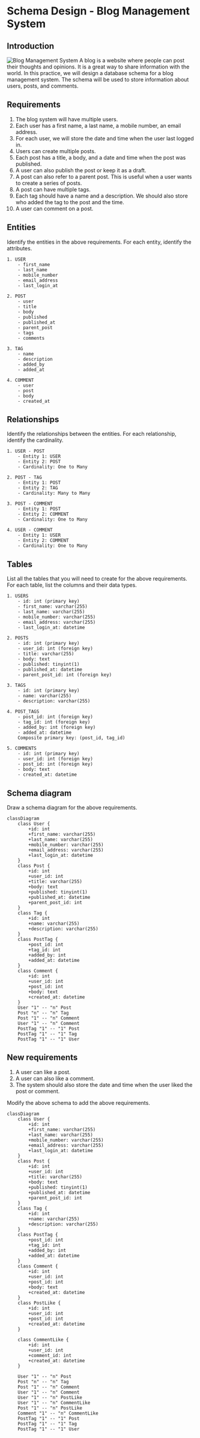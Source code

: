 # Schema Design - Blog Management System

## Introduction

![Blog Management System](https://contenthub-static.grammarly.com/blog/wp-content/uploads/2017/11/how-to-write-a-blog-post.jpeg)
A blog is a website where people can post their thoughts and opinions. It is a great way to share information with the world. In this practice, we will design a database schema for a blog management system. The schema will be used to store information about users, posts, and comments.

## Requirements

1. The blog system will have multiple users.
2. Each user has a first name, a last name, a mobile number, an email address. 
3. For each user, we will store the date and time when the user last logged in.
4. Users can create multiple posts.
5. Each post has a title, a body, and a date and time when the post was published.
6. A user can also publish the post or keep it as a draft.
7. A post can also refer to a parent post. This is useful when a user wants to create a series of posts.
8. A post can have multiple tags.
9. Each tag should have a name and a description. We should also store who added the tag to the post and the time.
10. A user can comment on a post. 

## Entities

Identify the entities in the above requirements. For each entity, identify the attributes.

```
1. USER
    - first_name
    - last_name
    - mobile_number
    - email_address
    - last_login_at

2. POST
    - user
    - title
    - body
    - published
    - published_at
    - parent_post
    - tags
    - comments

3. TAG
    - name
    - description
    - added_by
    - added_at

4. COMMENT
    - user
    - post
    - body
    - created_at
```

## Relationships

Identify the relationships between the entities. For each relationship, identify the cardinality.

```
1. USER - POST
    - Entity 1: USER
    - Entity 2: POST
    - Cardinality: One to Many

2. POST - TAG
    - Entity 1: POST
    - Entity 2: TAG
    - Cardinality: Many to Many

3. POST - COMMENT
    - Entity 1: POST
    - Entity 2: COMMENT
    - Cardinality: One to Many

4. USER - COMMENT
    - Entity 1: USER
    - Entity 2: COMMENT
    - Cardinality: One to Many
```

## Tables

List all the tables that you will need to create for the above requirements. For each table, list the columns and their data types.

```
1. USERS
    - id: int (primary key)
    - first_name: varchar(255)
    - last_name: varchar(255)
    - mobile_number: varchar(255)
    - email_address: varchar(255)
    - last_login_at: datetime

2. POSTS
    - id: int (primary key)
    - user_id: int (foreign key)
    - title: varchar(255)
    - body: text
    - published: tinyint(1)
    - published_at: datetime
    - parent_post_id: int (foreign key)

3. TAGS
    - id: int (primary key)
    - name: varchar(255)
    - description: varchar(255)

4. POST_TAGS
    - post_id: int (foreign key)
    - tag_id: int (foreign key)
    - added_by: int (foreign key)
    - added_at: datetime
    Composite primary key: (post_id, tag_id)

5. COMMENTS
    - id: int (primary key)
    - user_id: int (foreign key)
    - post_id: int (foreign key)
    - body: text
    - created_at: datetime

```

## Schema diagram

Draw a schema diagram for the above requirements.

```mermaid
classDiagram
    class User {
        +id: int
        +first_name: varchar(255)
        +last_name: varchar(255)
        +mobile_number: varchar(255)
        +email_address: varchar(255)
        +last_login_at: datetime
    }
    class Post {
        +id: int
        +user_id: int
        +title: varchar(255)
        +body: text
        +published: tinyint(1)
        +published_at: datetime
        +parent_post_id: int
    }
    class Tag {
        +id: int
        +name: varchar(255)
        +description: varchar(255)
    }
    class PostTag {
        +post_id: int
        +tag_id: int
        +added_by: int
        +added_at: datetime
    }
    class Comment {
        +id: int
        +user_id: int
        +post_id: int
        +body: text
        +created_at: datetime
    }
    User "1" -- "n" Post
    Post "n" -- "n" Tag
    Post "1" -- "n" Comment
    User "1" -- "n" Comment
    PostTag "1" -- "1" Post
    PostTag "1" -- "1" Tag
    PostTag "1" -- "1" User
```

## New requirements

1. A user can like a post.
2. A user can also like a comment.
3. The system should also store the date and time when the user liked the post or comment.

Modify the above schema to add the above requirements.

```mermaid
classDiagram
    class User {
        +id: int
        +first_name: varchar(255)
        +last_name: varchar(255)
        +mobile_number: varchar(255)
        +email_address: varchar(255)
        +last_login_at: datetime
    }
    class Post {
        +id: int
        +user_id: int
        +title: varchar(255)
        +body: text
        +published: tinyint(1)
        +published_at: datetime
        +parent_post_id: int
    }
    class Tag {
        +id: int
        +name: varchar(255)
        +description: varchar(255)
    }
    class PostTag {
        +post_id: int
        +tag_id: int
        +added_by: int
        +added_at: datetime
    }
    class Comment {
        +id: int
        +user_id: int
        +post_id: int
        +body: text
        +created_at: datetime
    }
    class PostLike {
        +id: int
        +user_id: int
        +post_id: int
        +created_at: datetime
    }

    class CommentLike {
        +id: int
        +user_id: int
        +comment_id: int
        +created_at: datetime
    }

    User "1" -- "n" Post
    Post "n" -- "n" Tag
    Post "1" -- "n" Comment
    User "1" -- "n" Comment
    User "1" -- "n" PostLike
    User "1" -- "n" CommentLike
    Post "1" -- "n" PostLike
    Comment "1" -- "n" CommentLike
    PostTag "1" -- "1" Post
    PostTag "1" -- "1" Tag
    PostTag "1" -- "1" User
```

